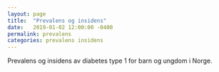 ```yaml
---
layout: page
title:  "Prevalens og insidens"
date:   2019-01-02 12:00:00 -0400
permalink: prevalens
categories: prevalens insidens
---
```


Prevalens og insidens av diabetes type 1 for barn og ungdom i Norge.
